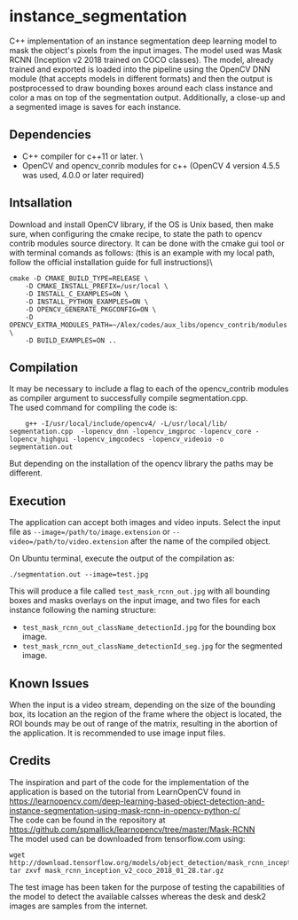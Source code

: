 # instance_segmentation
C++ implementation of an instance segmentation deep learning model to mask the object's pixels from the input images. The model used was Mask RCNN (Inception v2 2018 trained on COCO classes). The model, already trained and exported is loaded into the pipeline using the OpenCV DNN module (that accepts models in different formats) and then the output is postprocessed to draw bounding boxes around each class instance and color a mas on top of the segmentation output. Additionally, a close-up and a segmented image is saves for each instance.

## Dependencies

-  C++ compiler for c++11 or later. \
-  OpenCV and opencv_conrib modules for c++ (OpenCV 4 version 4.5.5 was used, 4.0.0 or later required)

## Intsallation

Download and install OpenCV library, if the OS is Unix based, then make sure, when configuring the cmake recipe, to state the path to opencv contrib modules source directory. It can be done with the cmake gui tool or with terminal comands as follows: (this is an example with my local path, follow the official installation guide for full instructions)\
```
cmake -D CMAKE_BUILD_TYPE=RELEASE \
    -D CMAKE_INSTALL_PREFIX=/usr/local \
    -D INSTALL_C_EXAMPLES=ON \
    -D INSTALL_PYTHON_EXAMPLES=ON \
    -D OPENCV_GENERATE_PKGCONFIG=ON \
    -D OPENCV_EXTRA_MODULES_PATH=~/Alex/codes/aux_libs/opencv_contrib/modules \
    -D BUILD_EXAMPLES=ON ..
```

## Compilation

It may be necessary to include a flag to each of the opencv_contrib modules as compiler argument to successfully compile segmentation.cpp. \
The used command for compiling the code is:
```
    g++ -I/usr/local/include/opencv4/ -L/usr/local/lib/ segmentation.cpp  -lopencv_dnn -lopencv_imgproc -lopencv_core -lopencv_highgui -lopencv_imgcodecs -lopencv_videoio -o segmentation.out
```
But depending on the installation of the opencv library the paths may be different.

## Execution 

The application can accept both images and video inputs. Select the input file as ```--image=/path/to/image.extension``` or ```--video=/path/to/video.extension``` after the name of the compiled object.

On Ubuntu terminal, execute the output of the compilation as:
```
./segmentation.out --image=test.jpg
```
This will produce a file called ```test_mask_rcnn_out.jpg``` with all bounding boxes and masks overlays on the input image, and two files for each instance following the naming structure:
-  ```test_mask_rcnn_out_className_detectionId.jpg``` for the bounding box image.
-  ```test_mask_rcnn_out_className_detectionId_seg.jpg``` for the segmented image.

## Known Issues

When the input is a video stream, depending on the size of the bounding box, its location an the region of the frame where the object is located, the ROI bounds may be out of range of the matrix, resulting in the abortion of the application. It is recommended to use image input files.

## Credits

The inspiration and part of the code for the implementation of the application is based on the tutorial from LearnOpenCV found in https://learnopencv.com/deep-learning-based-object-detection-and-instance-segmentation-using-mask-rcnn-in-opencv-python-c/
\
The code can be found in the repository at https://github.com/spmallick/learnopencv/tree/master/Mask-RCNN
\
The model used can be downloaded from tensorflow.com using:
``` 
wget http://download.tensorflow.org/models/object_detection/mask_rcnn_inception_v2_coco_2018_01_28.tar.gz 
tar zxvf mask_rcnn_inception_v2_coco_2018_01_28.tar.gz
```
The test image has been taken for the purpose of testing the capabilities of the model to detect the available calsses whereas the desk and desk2 images are samples from the internet.